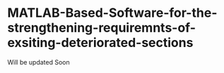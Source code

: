 # MATLAB-Based-Software-for-the-strengthening-requiremnts-of-exsiting-deteriorated-sections
Will be updated Soon
